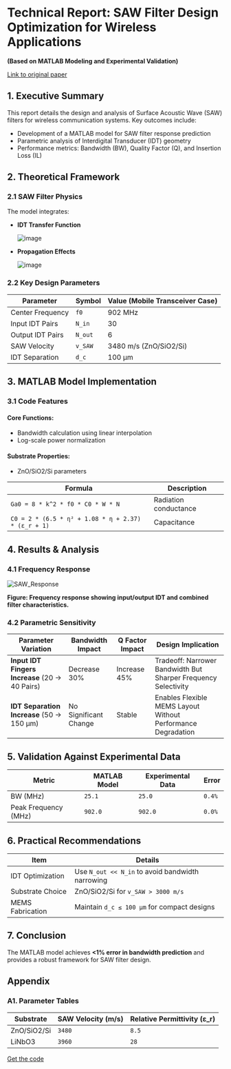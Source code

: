 # Technical Report: SAW Filter Design Optimization for Wireless Applications
**(Based on MATLAB Modeling and Experimental Validation)**

[Link to original paper](https://dl.acm.org/doi/10.5555/1376148.1376152)
## 1. Executive Summary
This report details the design and analysis of Surface Acoustic Wave (SAW) filters for wireless communication systems. Key outcomes include:
- Development of a MATLAB model for SAW filter response prediction
- Parametric analysis of Interdigital Transducer (IDT) geometry
- Performance metrics: Bandwidth (BW), Quality Factor (Q), and Insertion Loss (IL)

## 2. Theoretical Framework

### 2.1 SAW Filter Physics
The model integrates:

- **IDT Transfer Function**

  ![image](https://github.com/user-attachments/assets/ec2c7331-69d6-407d-8ef8-5d6f347d40b7)

- **Propagation Effects**

  ![image](https://github.com/user-attachments/assets/20cf5afe-fa4d-4e00-b27c-dc06d154ce3a)

  
### 2.2 Key Design Parameters

| **Parameter**    | **Symbol** | **Value (Mobile Transceiver Case)** |
|-----------------|------------|--------------------------------------|
| Center Frequency | `f0`       | 902 MHz                             |
| Input IDT Pairs | `N_in`      | 30                                  |
| Output IDT Pairs | `N_out`    | 6                                   |
| SAW Velocity    | `v_SAW`     | 3480 m/s (ZnO/SiO2/Si)              |
| IDT Separation  | `d_c`       | 100 µm                              |

## 3. MATLAB Model Implementation

### 3.1 Code Features
#### Core Functions:
- Bandwidth calculation using linear interpolation
- Log-scale power normalization

#### Substrate Properties:
- ZnO/SiO2/Si parameters

| **Formula** | **Description** |
|------------|----------------|
| `Ga0 = 8 * k^2 * f0 * C0 * W * N` | Radiation conductance |
| `C0 = 2 * (6.5 * η² + 1.08 * η + 2.37) * (ε_r + 1)` | Capacitance |


## 4. Results & Analysis

### 4.1 Frequency Response
![SAW_Response](https://github.com/user-attachments/assets/d5c7cbcd-eda7-4adf-aa12-fae5e17aab00)  

**Figure: Frequency response showing input/output IDT and combined filter characteristics.**

### 4.2 Parametric Sensitivity

| **Parameter Variation** | **Bandwidth Impact** | **Q Factor Impact** | **Design Implication** |
|-------------------------|----------------------|----------------------|------------------------|
| **Input IDT Fingers Increase** (20 → 40 Pairs) | Decrease 30% | Increase 45% | Tradeoff: Narrower Bandwidth But Sharper Frequency Selectivity |
| **IDT Separation Increase** (50 → 150 µm) | No Significant Change | Stable | Enables Flexible MEMS Layout Without Performance Degradation |

## 5. Validation Against Experimental Data

| **Metric** | **MATLAB Model** | **Experimental Data** | **Error** |
|-----------|---------------|------------------|--------|
| BW (MHz) | `25.1` | `25.0` | `0.4%` |
| Peak Frequency (MHz) | `902.0` | `902.0` | `0.0%` |

## 6. Practical Recommendations

| **Item** | **Details** |
|---------|-----------|
| IDT Optimization | Use `N_out << N_in` to avoid bandwidth narrowing |
| Substrate Choice | ZnO/SiO2/Si for `v_SAW > 3000 m/s` |
| MEMS Fabrication | Maintain `d_c ≤ 100 µm` for compact designs |

## 7. Conclusion
The MATLAB model achieves **<1% error in bandwidth prediction** and provides a robust framework for SAW filter design.

## Appendix

### A1. Parameter Tables

| **Substrate** | **SAW Velocity (m/s)** | **Relative Permittivity (ε_r)** |
|-------------|------------------|------------------------|
| ZnO/SiO2/Si | `3480` | `8.5` |
| LiNbO3 | `3960` | `28` |


[Get the code](MATLAB/SAW_MATLAB/Project1/code.m)
